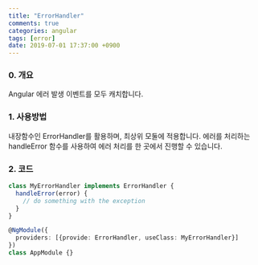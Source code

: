 ```yaml
---
title: "ErrorHandler"
comments: true
categories: angular
tags: [error]
date: 2019-07-01 17:37:00 +0900
---
```



### 0. 개요
Angular 에러 발생 이벤트를 모두 캐치합니다.


### 1. 사용방법
내장함수인 ErrorHandler를 활용하며, 최상위 모둘에 적용합니다.
에러를 처리하는 handleError 함수를 사용하여 에러 처리를 한 곳에서 진행할 수 있습니다.

### 2. 코드

```ts
class MyErrorHandler implements ErrorHandler {
  handleError(error) {
    // do something with the exception
  }
}

@NgModule({
  providers: [{provide: ErrorHandler, useClass: MyErrorHandler}]
})
class AppModule {}
```